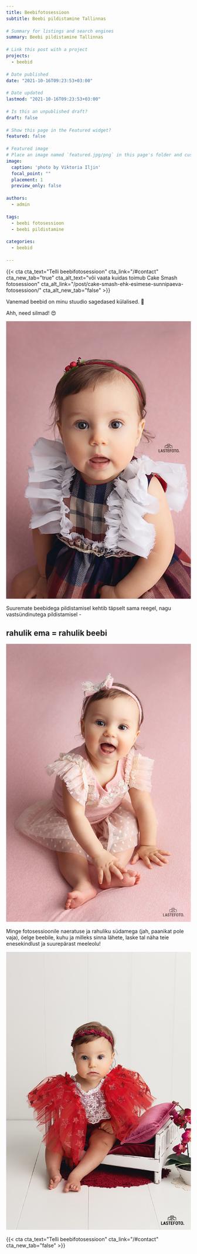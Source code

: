 ```yaml
---
title: Beebifotosessioon 
subtitle: Beebi pildistamine Tallinnas

# Summary for listings and search engines
summary: Beebi pildistamine Tallinnas

# Link this post with a project
projects: 
  - beebid

# Date published
date: "2021-10-16T09:23:53+03:00"

# Date updated
lastmod: "2021-10-16T09:23:53+03:00"

# Is this an unpublished draft?
draft: false

# Show this page in the Featured widget?
featured: false

# Featured image
# Place an image named `featured.jpg/png` in this page's folder and customize its options here.
image:
  caption: 'photo by Viktoria Iljin'
  focal_point: ""
  placement: 1
  preview_only: false

authors:
  - admin

tags:
  - beebi fotosessioon
  - beebi pildistamine

categories:
  - beebid

---
```

{{< cta cta_text="Telli beebifotosessioon" cta_link="/#contact" cta_new_tab="true" cta_alt_text="või vaata kuidas toimub Cake Smash fotosessioon" cta_alt_link="/post/cake-smash-ehk-esimese-sunnipaeva-fotosessioon/" cta_alt_new_tab="false" >}}

Vanemad beebid on minu stuudio sagedased külalised. 🥰

Ahh, need silmad! 😍

![Beebi fotosessioon](./beebi-fotosessioon-1.jpg)

Suuremate beebidega pildistamisel kehtib täpselt sama reegel, nagu vastsündinutega pildistamisel -
## rahulik ema = rahulik beebi

![Beebi pildistamine Tallinnas](./beebi-fotosessioon-2.jpg)

Minge fotosessioonile naeratuse ja rahuliku südamega (jah, paanikat pole vaja), öelge beebile, kuhu ja milleks sinna lähete, laske tal näha teie enesekindlust ja suurepärast meeleolu! 

![Beebi fotosessioon stuudios](./beebi-fotosessioon-3.jpg)

{{< cta cta_text="Telli beebifotosessioon" cta_link="/#contact" cta_new_tab="false" >}}